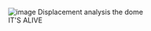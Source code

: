 ![image](https://github.com/user-attachments/assets/ad1a34c5-3f1a-4ab5-8421-bbc26bebc11c)
Displacement analysis the dome</br>
IT'S ALIVE
